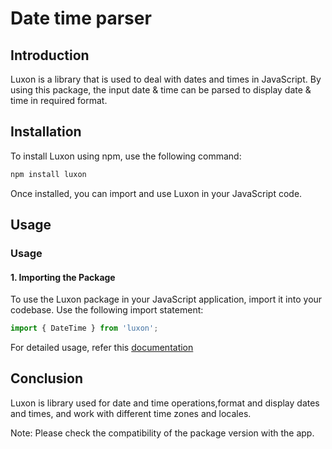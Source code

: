 # Date time parser

## Introduction

Luxon is a library that is used to deal with dates and times in JavaScript. By using this package, the input date & time can be parsed to display date & time in required format.

## Installation

To install Luxon using npm, use the following command:

```bash
npm install luxon
```

Once installed, you can import and use Luxon in your JavaScript code.

## Usage 

### Usage

#### 1. Importing the Package

To use the Luxon package in your JavaScript application, import it into your codebase. Use the following import statement:

```javascript
import { DateTime } from 'luxon';
```

For detailed usage, refer this [documentation](https://moment.github.io/luxon/#/)

## Conclusion

Luxon is library used for date and time operations,format and display dates and times, and work with different time zones and locales.

Note: Please check the compatibility of the package version with the app.
